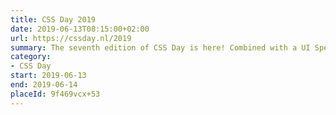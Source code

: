 ```yaml
---
title: CSS Day 2019
date: 2019-06-13T08:15:00+02:00
url: https://cssday.nl/2019
summary: The seventh edition of CSS Day is here! Combined with a UI Special on Thursday, it promises to be even more fun than the sixth edition!
category:
- CSS Day
start: 2019-06-13
end: 2019-06-14
placeId: 9f469vcx+53
---
```


